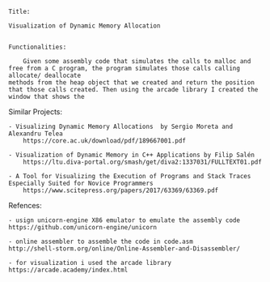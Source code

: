     Title: 
    
    Visualization of Dynamic Memory Allocation


    Functionalities:

        Given some assembly code that simulates the calls to malloc and free from a C program, the program simulates those calls calling allocate/ deallocate
    methods from the heap object that we created and return the position that those calls created. Then using the arcade library I created the window that shows the 





Similar Projects:

    - Visualizing Dynamic Memory Allocations  by Sergio Moreta and Alexandru Telea
        https://core.ac.uk/download/pdf/189667001.pdf

    - Visualization of Dynamic Memory in C++ Applications by Filip Salén
        https://ltu.diva-portal.org/smash/get/diva2:1337031/FULLTEXT01.pdf

    - A Tool for Visualizing the Execution of Programs and Stack Traces Especially Suited for Novice Programmers
        https://www.scitepress.org/papers/2017/63369/63369.pdf



Refences:

    - usign unicorn-engine X86 emulator to emulate the assembly code 
    https://github.com/unicorn-engine/unicorn

    - online assembler to assemble the code in code.asm
    http://shell-storm.org/online/Online-Assembler-and-Disassembler/

    - for visualization i used the arcade library
    https://arcade.academy/index.html